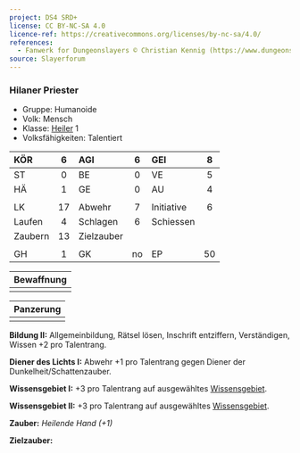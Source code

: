 ```yaml
---
project: DS4 SRD+
license: CC BY-NC-SA 4.0
licence-ref: https://creativecommons.org/licenses/by-nc-sa/4.0/
references: 
  - Fanwerk for Dungeonslayers © Christian Kennig (https://www.dungeonslayers.net/)
source: Slayerforum
---
```


### Hilaner Priester

- Gruppe: Humanoide
- Volk: Mensch
- Klasse: [Heiler](../../grw/charaktere-klasse-heiler.md) 1
- Volksfähigkeiten: Talentiert

| KÖR     |  6  | AGI        |  6  | GEI        |  8  |
| :------ | :-: | :--------- | :-: | :--------- | :-: |
| ST      |  0  | BE         |  0  | VE         |  5  |
| HÄ      |  1  | GE         |  0  | AU         |  4  |
|         |     |            |     |            |     |
| LK      | 17  | Abwehr     |  7  | Initiative |  6  |
| Laufen  |  4  | Schlagen   |  6  | Schiessen  |     |
| Zaubern | 13  | Zielzauber |     |            |     |
|         |     |            |     |            |     |
| GH      |  1  | GK         | no  | EP         | 50  |

| Bewaffnung |
| :--------: |
|            |

| Panzerung |
| :-------: |
|           |

**Bildung II:** Allgemeinbildung, Rätsel lösen, Inschrift entziffern, Verständigen, Wissen +2 pro Talentrang.

**Diener des Lichts I:** Abwehr +1 pro Talentrang gegen Diener der Dunkelheit/Schattenzauber.

**Wissensgebiet I:** +3 pro Talentrang auf ausgewähltes [Wissensgebiet](../../grw/talente/wissensgebiet.md).

**Wissensgebiet II:** +3 pro Talentrang auf ausgewähltes [Wissensgebiet](../../grw/talente/wissensgebiet.md).

**Zauber:** _Heilende Hand (+1)_

**Zielzauber:**

